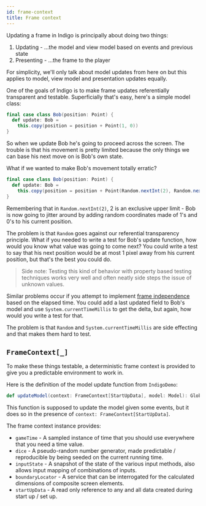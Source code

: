 ```yaml
---
id: frame-context
title: Frame context
---
```


Updating a frame in Indigo is principally about doing two things:

1. Updating - ...the model and view model based on events and previous state
2. Presenting - ...the frame to the player

For simplicity, we'll only talk about model updates from here on but this applies to model, view model and presentation updates equally.

One of the goals of Indigo is to make frame updates referentially transparent and testable. Superficially that's easy, here's a simple model class:

```scala
final case class Bob(position: Point) {
  def update: Bob =
    this.copy(position = position + Point(1, 0))
}
```

So when we update Bob he's going to proceed across the screen. The trouble is that his movement is pretty limited because the only things we can base his next move on is Bob's own state.

What if we wanted to make Bob's movement totally erratic?

```scala
final case class Bob(position: Point) {
  def update: Bob =
    this.copy(position = position + Point(Random.nextInt(2), Random.nextInt(2)))
}
```

Remembering that in `Random.nextInt(2)`, 2 is an exclusive upper limit - Bob is now going to jitter around by adding random coordinates made of 1's and 0's to his current position.

The problem is that `Random` goes against our referential transparency principle. What if you needed to write a test for Bob's update function, how would you know what value was going to come next? You could write a test to say that his next position would be at most 1 pixel away from his current position, but that's the best you could do.

> Side note: Testing this kind of behavior with property based testing techniques works very well and often neatly side steps the issue of unknown values.

Similar problems occur if you attempt to implement [frame independence](/docs/information/glossary#frame-independence) based on the elapsed time. You could add a last updated field to Bob's model and use `System.currentTimeMillis` to get the delta, but again, how would you write a test for that.

The problem is that `Random` and `System.currentTimeMillis` are side effecting and that makes them hard to test.

## `FrameContext[_]`

To make these things testable, a deterministic frame context is provided to give you a predictable environment to work in.

Here is the definition of the model update function from `IndigoDemo`:

```scala
def updateModel(context: FrameContext[StartUpData], model: Model): GlobalEvent => Outcome[Model]
```

This function is supposed to update the model given some events, but it does so in the presence of `context: FrameContext[StartUpData]`.

The frame context instance provides:

- `gameTime` - A sampled instance of time that you should use everywhere that you need a time value.
- `dice` - A pseudo-random number generator, made predictable / reproducible by being seeded on the current running time.
- `inputState` - A snapshot of the state of the various input methods, also allows input mapping of combinations of inputs.
- `boundaryLocator` - A service that can be interrogated for the calculated dimensions of composite screen elements.
- `startUpData` - A read only reference to any and all data created during start up / set up.
